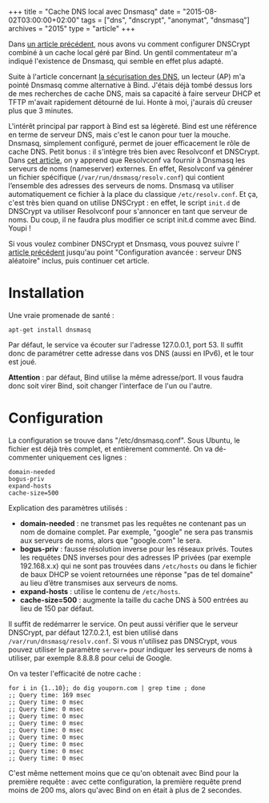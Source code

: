 +++
title = "Cache DNS local avec Dnsmasq"
date = "2015-08-02T03:00:00+02:00"
tags = ["dns", "dnscrypt", "anonymat", "dnsmasq"]
archives = "2015"
type = "article"
+++

Dans [un article précédent](/nico/blog2/index.php?article22/securiser-ses-dns-dnscrypt-et-cache-local-avec-bind),
nous avons vu comment configurer DNSCrypt combiné à un cache local géré par Bind. Un gentil
commentateur m'a indiqué l'existence de Dnsmasq, qui semble en effet plus adapté.

Suite à l'article concernant
[la sécurisation des DNS](/nico/blog2/index.php?article22/securiser-ses-dns-dnscrypt-et-cache-local-avec-bind),
un lecteur (AP) m'a pointé Dnsmasq comme alternative à Bind. J'étais déjà tombé dessus lors de mes
recherches de cache DNS, mais sa capacité à faire serveur DHCP et TFTP m'avait rapidement détourné
de lui. Honte à moi, j'aurais dû creuser plus que 3 minutes.

L'intérêt principal par rapport à Bind est sa légèreté. Bind est une référence en terme de serveur
DNS, mais c'est le canon pour tuer la mouche. Dnsmasq, simplement configuré, permet de jouer
efficacement le rôle de cache DNS. Petit bonus : il s'intègre très bien avec Resolvconf et DNSCrypt.
Dans [cet article](http://www.drazzib.com/docs/admin/dnsmasq.html), on y apprend que Resolvconf va
fournir à Dnsmasq les serveurs de noms (nameserver) externes. En effet, Resolvconf va générer un
fichier spécifique (`/var/run/dnsmasq/resolv.conf`) qui contient l’ensemble des adresses des
serveurs de noms. Dnsmasq va utiliser automatiquement ce fichier à la place du classique
`/etc/resolv.conf`. Et ça, c'est très bien quand on utilise DNSCrypt : en effet, le script `init.d`
de DNSCrypt va utiliser Resolvconf pour s'annoncer en tant que serveur de noms. Du coup, il ne
faudra plus modifier ce script init.d comme avec Bind. Youpi !

Si vous voulez combiner DNSCrypt et Dnsmasq, vous pouvez suivre l'
[article précédent](/nico/blog2/index.php?article22/securiser-ses-dns-dnscrypt-et-cache-local-avec-bind)
jusqu'au point "Configuration avancée : serveur DNS aléatoire" inclus, puis continuer cet article.

# Installation

Une vraie promenade de santé :

```
apt-get install dnsmasq
```

Par défaut, le service va écouter sur l'adresse 127.0.0.1, port 53. Il suffit donc de paramétrer
cette adresse dans vos DNS (aussi en IPv6), et le tour est joué.

**Attention** : par défaut, Bind utilise la même adresse/port. Il vous faudra donc soit virer Bind,
soit changer l'interface de l'un ou l'autre.

# Configuration

La configuration se trouve dans "/etc/dnsmasq.conf". Sous Ubuntu, le fichier est déjà très complet,
et entièrement commenté. On va dé-commenter uniquement ces lignes :

```
domain-needed
bogus-priv
expand-hosts
cache-size=500
```

Explication des paramètres utilisés :

*   **domain-needed** : ne transmet pas les requêtes ne contenant pas un nom de domaine complet. Par
    exemple, "google" ne sera pas transmis aux serveurs de noms, alors que "google.com" le sera.
*   **bogus-priv** : fausse résolution inverse pour les réseaux privés. Toutes les requêtes DNS
    inverses pour des adresses IP privées (par exemple 192.168.x.x) qui ne sont pas trouvées dans
    `/etc/hosts` ou dans le fichier de baux DHCP se voient retournées une réponse "pas de tel
    domaine" au lieu d’être transmises aux serveurs de noms.
*   **expand-hosts** : utilise le contenu de `/etc/hosts`.
*   **cache-size=500** : augmente la taille du cache DNS à 500 entrées au lieu de 150 par défaut.

Il suffit de redémarrer le service. On peut aussi vérifier que le serveur DNSCrypt, par défaut
127.0.2.1, est bien utilisé dans `/var/run/dnsmasq/resolv.conf`. Si vous n'utilisez pas DNSCrypt,
vous pouvez utiliser le paramètre `server=` pour indiquer les serveurs de noms à utiliser, par
exemple 8.8.8.8 pour celui de Google.

On va tester l'efficacité de notre cache :

```
for i in {1..10}; do dig youporn.com | grep time ; done
;; Query time: 169 msec
;; Query time: 0 msec
;; Query time: 0 msec
;; Query time: 0 msec
;; Query time: 0 msec
;; Query time: 0 msec
;; Query time: 0 msec
;; Query time: 0 msec
;; Query time: 0 msec
;; Query time: 0 msec
```

C'est même nettement moins que ce qu'on obtenait avec Bind pour la première requête : avec cette
configuration, la première requête prend moins de 200 ms, alors qu'avec Bind on en était à plus de
2 secondes.
